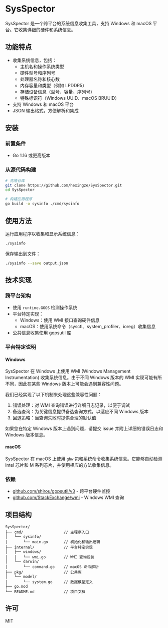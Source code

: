# SysSpector

SysSpector 是一个跨平台的系统信息收集工具，支持 Windows 和 macOS 平台。它收集详细的硬件和系统信息。

## 功能特点

- 收集系统信息，包括：
  - 主机名和操作系统类型
  - 硬件型号和序列号
  - 处理器名称和核心数
  - 内存容量和类型（例如 LPDDR5）
  - 存储设备信息（型号、容量、序列号）
  - 特殊标识符（Windows UUID、macOS BRUUID）
- 支持 Windows 和 macOS 平台
- JSON 输出格式，方便解析和集成

## 安装

### 前置条件

- Go 1.16 或更高版本

### 从源代码构建

```bash
# 克隆仓库
git clone https://github.com/hexingze/SysSpector.git
cd SysSpector

# 构建应用程序
go build -o sysinfo ./cmd/sysinfo
```

## 使用方法

运行应用程序以收集和显示系统信息：

```bash
./sysinfo
```

保存输出到文件：

```bash
./sysinfo --save output.json
```

## 技术实现

### 跨平台架构

- 使用 `runtime.GOOS` 检测操作系统
- 平台特定实现：
  - Windows：使用 WMI 接口查询硬件信息
  - macOS：使用系统命令（sysctl、system_profiler、ioreg）收集信息
- 公共信息收集使用 gopsutil 库

### 平台特定说明

#### Windows

SysSpector 在 Windows 上使用 WMI (Windows Management Instrumentation) 收集系统信息。由于不同 Windows 版本的 WMI 实现可能有所不同，因此在某些 Windows 版本上可能会遇到兼容性问题。

我们已经实现了以下机制来处理这些兼容性问题：

1. 错误处理：对 WMI 查询错误进行详细日志记录，以便于调试
2. 备选查询：为关键信息提供备选查询方式，以适应不同 Windows 版本
3. 回退策略：当查询失败时提供合理的默认值

如果您在特定 Windows 版本上遇到问题，请提交 issue 并附上详细的错误日志和 Windows 版本信息。

#### macOS

SysSpector 在 macOS 上使用 `ghw` 包和系统命令收集系统信息。它能够自动检测 Intel 芯片和 M 系列芯片，并使用相应的方法收集信息。

### 依赖

- [github.com/shirou/gopsutil/v3](https://github.com/shirou/gopsutil) - 跨平台硬件监控
- [github.com/StackExchange/wmi](https://github.com/StackExchange/wmi) - Windows WMI 查询

## 项目结构

```
SysSpector/
├── cmd/                  // 主程序入口
│   └── sysinfo/
│       └── main.go       // 初始化和输出逻辑
├── internal/             // 平台特定实现
│   ├── windows/          
│   │   └── wmi.go        // WMI 查询包装
│   └── darwin/
│       └── command.go    // macOS 命令解析
├── pkg/                  // 公共库
│   └── model/
│       └── system.go     // 数据模型定义
├── go.mod
└── README.md             // 项目文档
```

## 许可

MIT
